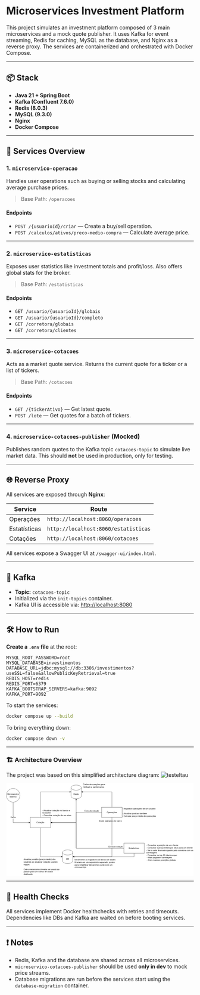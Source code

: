 # Microservices Investment Platform

This project simulates an investment platform composed of 3 main microservices and a mock quote publisher.
It uses Kafka for event streaming, Redis for caching, MySQL as the database, and Nginx as a reverse proxy.
The services are containerized and orchestrated with Docker Compose.

---

## 📦 Stack

* **Java 21 + Spring Boot**
* **Kafka (Confluent 7.6.0)**
* **Redis (8.0.3)**
* **MySQL (9.3.0)**
* **Nginx**
* **Docker Compose**

---

## 🧩 Services Overview

### 1. `microservico-operacao`

Handles user operations such as buying or selling stocks and calculating average purchase prices.

> Base Path: `/operacoes`

#### Endpoints

* `POST /{usuarioId}/criar` — Create a buy/sell operation.
* `POST /calculos/ativos/preco-medio-compra` — Calculate average price.

---

### 2. `microservico-estatisticas`

Exposes user statistics like investment totals and profit/loss. Also offers global stats for the broker.

> Base Path: `/estatisticas`

#### Endpoints

* `GET /usuario/{usuarioId}/globais`
* `GET /usuario/{usuarioId}/completo`
* `GET /corretora/globais`
* `GET /corretora/clientes`

---

### 3. `microservico-cotacoes`

Acts as a market quote service. Returns the current quote for a ticker or a list of tickers.

> Base Path: `/cotacoes`

#### Endpoints

* `GET /{tickerAtivo}` — Get latest quote.
* `POST /lote` — Get quotes for a batch of tickers.

---

### 4. `microservico-cotacoes-publisher` (Mocked)

Publishes random quotes to the Kafka topic `cotacoes-topic` to simulate live market data. This should **not** be used in production, only for testing.

---

## 🌐 Reverse Proxy

All services are exposed through **Nginx**:

| Service      | Route                                |
|--------------|--------------------------------------|
| Operações    | `http://localhost:8060/operacoes`    |
| Estatísticas | `http://localhost:8060/estatisticas` |
| Cotações     | `http://localhost:8060/cotacoes`     |

All services expose a Swagger UI at `/swagger-ui/index.html`.

---

## 🔌 Kafka

* **Topic:** `cotacoes-topic`
* Initialized via the `init-topics` container.
* Kafka UI is accessible via: [http://localhost:8080](http://localhost:8080)

---

## 🛠️ How to Run

**Create a `.env` file** at the root:

```env
MYSQL_ROOT_PASSWORD=root
MYSQL_DATABASE=investimentos
DATABASE_URL=jdbc:mysql://db:3306/investimentos?useSSL=false&allowPublicKeyRetrieval=true
REDIS_HOST=redis
REDIS_PORT=6379
KAFKA_BOOTSTRAP_SERVERS=kafka:9092
KAFKA_PORT=9092
```


To start the services:

```bash
docker compose up --build
```

To bring everything down:

```bash
docker compose down -v
```

---

### 🏗️ Architecture Overview
The project was based on this simplified architecture diagram:
![testeItau](https://github.com/user-attachments/assets/98f084f0-78d7-4e86-8fa7-92b484e60faa)<?xml version="1.0" encoding="UTF-8"?>
<!-- Do not edit this file with editors other than draw.io -->
<!DOCTYPE svg PUBLIC "-//W3C//DTD SVG 1.1//EN" "http://www.w3.org/Graphics/SVG/1.1/DTD/svg11.dtd">
<svg xmlns="http://www.w3.org/2000/svg" style="background: #ffffff; background-color: #ffffff; color-scheme: light;" xmlns:xlink="http://www.w3.org/1999/xlink" version="1.1" width="1101px" height="541px" viewBox="-0.5 -0.5 1101 541" content="&lt;mxfile host=&quot;Electron&quot; agent=&quot;Mozilla/5.0 (Windows NT 10.0; Win64; x64) AppleWebKit/537.36 (KHTML, like Gecko) draw.io/26.1.1 Chrome/132.0.6834.210 Electron/34.3.3 Safari/537.36&quot; version=&quot;26.1.1&quot; scale=&quot;1&quot; border=&quot;0&quot;&gt;&#10;  &lt;diagram name=&quot;Page-1&quot; id=&quot;mWyFsXs34Wb2mTSD8mDR&quot;&gt;&#10;    &lt;mxGraphModel dx=&quot;1034&quot; dy=&quot;559&quot; grid=&quot;1&quot; gridSize=&quot;10&quot; guides=&quot;1&quot; tooltips=&quot;1&quot; connect=&quot;1&quot; arrows=&quot;1&quot; fold=&quot;1&quot; page=&quot;1&quot; pageScale=&quot;1&quot; pageWidth=&quot;850&quot; pageHeight=&quot;1100&quot; math=&quot;0&quot; shadow=&quot;0&quot;&gt;&#10;      &lt;root&gt;&#10;        &lt;mxCell id=&quot;0&quot; /&gt;&#10;        &lt;mxCell id=&quot;1&quot; parent=&quot;0&quot; /&gt;&#10;        &lt;mxCell id=&quot;_5bfywGitNkn-U-0SJaP-1&quot; value=&quot;Cotação&quot; style=&quot;rounded=0;whiteSpace=wrap;html=1;&quot; parent=&quot;1&quot; vertex=&quot;1&quot;&gt;&#10;          &lt;mxGeometry x=&quot;170&quot; y=&quot;210&quot; width=&quot;120&quot; height=&quot;60&quot; as=&quot;geometry&quot; /&gt;&#10;        &lt;/mxCell&gt;&#10;        &lt;mxCell id=&quot;3ZVcPanaxvUXTc7rFaf5-2&quot; style=&quot;edgeStyle=orthogonalEdgeStyle;rounded=0;orthogonalLoop=1;jettySize=auto;html=1;exitX=0;exitY=0.5;exitDx=0;exitDy=0;&quot; parent=&quot;1&quot; source=&quot;_5bfywGitNkn-U-0SJaP-2&quot; target=&quot;_5bfywGitNkn-U-0SJaP-1&quot; edge=&quot;1&quot;&gt;&#10;          &lt;mxGeometry relative=&quot;1&quot; as=&quot;geometry&quot;&gt;&#10;            &lt;Array as=&quot;points&quot;&gt;&#10;              &lt;mxPoint x=&quot;440&quot; y=&quot;180&quot; /&gt;&#10;              &lt;mxPoint x=&quot;440&quot; y=&quot;240&quot; /&gt;&#10;            &lt;/Array&gt;&#10;          &lt;/mxGeometry&gt;&#10;        &lt;/mxCell&gt;&#10;        &lt;mxCell id=&quot;3ZVcPanaxvUXTc7rFaf5-3&quot; value=&quot;Consulta cotação&quot; style=&quot;edgeLabel;html=1;align=center;verticalAlign=middle;resizable=0;points=[];&quot; parent=&quot;3ZVcPanaxvUXTc7rFaf5-2&quot; vertex=&quot;1&quot; connectable=&quot;0&quot;&gt;&#10;          &lt;mxGeometry x=&quot;-0.3129&quot; y=&quot;-2&quot; relative=&quot;1&quot; as=&quot;geometry&quot;&gt;&#10;            &lt;mxPoint x=&quot;64&quot; y=&quot;-8&quot; as=&quot;offset&quot; /&gt;&#10;          &lt;/mxGeometry&gt;&#10;        &lt;/mxCell&gt;&#10;        &lt;mxCell id=&quot;_5bfywGitNkn-U-0SJaP-2&quot; value=&quot;Operações&quot; style=&quot;rounded=0;whiteSpace=wrap;html=1;&quot; parent=&quot;1&quot; vertex=&quot;1&quot;&gt;&#10;          &lt;mxGeometry x=&quot;590&quot; y=&quot;150&quot; width=&quot;120&quot; height=&quot;60&quot; as=&quot;geometry&quot; /&gt;&#10;        &lt;/mxCell&gt;&#10;        &lt;mxCell id=&quot;_5bfywGitNkn-U-0SJaP-3&quot; value=&quot;DB&quot; style=&quot;shape=cylinder3;whiteSpace=wrap;html=1;boundedLbl=1;backgroundOutline=1;size=15;&quot; parent=&quot;1&quot; vertex=&quot;1&quot;&gt;&#10;          &lt;mxGeometry x=&quot;360&quot; y=&quot;400&quot; width=&quot;60&quot; height=&quot;80&quot; as=&quot;geometry&quot; /&gt;&#10;        &lt;/mxCell&gt;&#10;        &lt;mxCell id=&quot;_5bfywGitNkn-U-0SJaP-4&quot; style=&quot;edgeStyle=orthogonalEdgeStyle;rounded=0;orthogonalLoop=1;jettySize=auto;html=1;entryX=1;entryY=0.5;entryDx=0;entryDy=0;entryPerimeter=0;exitX=0.5;exitY=1;exitDx=0;exitDy=0;&quot; parent=&quot;1&quot; source=&quot;_5bfywGitNkn-U-0SJaP-2&quot; target=&quot;_5bfywGitNkn-U-0SJaP-3&quot; edge=&quot;1&quot;&gt;&#10;          &lt;mxGeometry relative=&quot;1&quot; as=&quot;geometry&quot; /&gt;&#10;        &lt;/mxCell&gt;&#10;        &lt;mxCell id=&quot;3ZVcPanaxvUXTc7rFaf5-1&quot; value=&quot;Insere operações no banco&quot; style=&quot;edgeLabel;html=1;align=center;verticalAlign=middle;resizable=0;points=[];&quot; parent=&quot;_5bfywGitNkn-U-0SJaP-4&quot; vertex=&quot;1&quot; connectable=&quot;0&quot;&gt;&#10;          &lt;mxGeometry x=&quot;-0.1167&quot; y=&quot;1&quot; relative=&quot;1&quot; as=&quot;geometry&quot;&gt;&#10;            &lt;mxPoint x=&quot;-11&quot; y=&quot;-184&quot; as=&quot;offset&quot; /&gt;&#10;          &lt;/mxGeometry&gt;&#10;        &lt;/mxCell&gt;&#10;        &lt;mxCell id=&quot;_5bfywGitNkn-U-0SJaP-5&quot; style=&quot;edgeStyle=orthogonalEdgeStyle;rounded=0;orthogonalLoop=1;jettySize=auto;html=1;entryX=0;entryY=0.5;entryDx=0;entryDy=0;entryPerimeter=0;exitX=0.5;exitY=1;exitDx=0;exitDy=0;&quot; parent=&quot;1&quot; source=&quot;_5bfywGitNkn-U-0SJaP-1&quot; target=&quot;_5bfywGitNkn-U-0SJaP-3&quot; edge=&quot;1&quot;&gt;&#10;          &lt;mxGeometry relative=&quot;1&quot; as=&quot;geometry&quot; /&gt;&#10;        &lt;/mxCell&gt;&#10;        &lt;mxCell id=&quot;_5bfywGitNkn-U-0SJaP-8&quot; value=&quot;- Atualizar cotação no banco e no cache&amp;lt;div&amp;gt;- Consultar cotação de um ativo&amp;lt;/div&amp;gt;&quot; style=&quot;text;html=1;align=left;verticalAlign=top;whiteSpace=wrap;rounded=0;&quot; parent=&quot;1&quot; vertex=&quot;1&quot;&gt;&#10;          &lt;mxGeometry x=&quot;240&quot; y=&quot;155&quot; width=&quot;180&quot; height=&quot;50&quot; as=&quot;geometry&quot; /&gt;&#10;        &lt;/mxCell&gt;&#10;        &lt;mxCell id=&quot;_5bfywGitNkn-U-0SJaP-10&quot; style=&quot;edgeStyle=orthogonalEdgeStyle;rounded=0;orthogonalLoop=1;jettySize=auto;html=1;entryX=0;entryY=0.5;entryDx=0;entryDy=0;exitX=0.5;exitY=1;exitDx=0;exitDy=0;&quot; parent=&quot;1&quot; source=&quot;_5bfywGitNkn-U-0SJaP-9&quot; target=&quot;_5bfywGitNkn-U-0SJaP-1&quot; edge=&quot;1&quot;&gt;&#10;          &lt;mxGeometry relative=&quot;1&quot; as=&quot;geometry&quot; /&gt;&#10;        &lt;/mxCell&gt;&#10;        &lt;mxCell id=&quot;_5bfywGitNkn-U-0SJaP-11&quot; value=&quot;Kafka&quot; style=&quot;edgeLabel;html=1;align=center;verticalAlign=middle;resizable=0;points=[];&quot; parent=&quot;_5bfywGitNkn-U-0SJaP-10&quot; vertex=&quot;1&quot; connectable=&quot;0&quot;&gt;&#10;          &lt;mxGeometry x=&quot;-0.1879&quot; y=&quot;-1&quot; relative=&quot;1&quot; as=&quot;geometry&quot;&gt;&#10;            &lt;mxPoint as=&quot;offset&quot; /&gt;&#10;          &lt;/mxGeometry&gt;&#10;        &lt;/mxCell&gt;&#10;        &lt;mxCell id=&quot;_5bfywGitNkn-U-0SJaP-9&quot; value=&quot;Microserviço externo&quot; style=&quot;ellipse;whiteSpace=wrap;html=1;aspect=fixed;&quot; parent=&quot;1&quot; vertex=&quot;1&quot;&gt;&#10;          &lt;mxGeometry x=&quot;30&quot; y=&quot;40&quot; width=&quot;80&quot; height=&quot;80&quot; as=&quot;geometry&quot; /&gt;&#10;        &lt;/mxCell&gt;&#10;        &lt;mxCell id=&quot;_5bfywGitNkn-U-0SJaP-12&quot; value=&quot;Atualiza posição (preço médio) dos usuários ao atualizar cotação usando trigger.&amp;lt;div&amp;gt;&amp;lt;br&amp;gt;&amp;lt;/div&amp;gt;&amp;lt;div&amp;gt;Outro mecanismo deveria ser usado ao passar para um banco de dados distrbuído&amp;lt;/div&amp;gt;&quot; style=&quot;text;html=1;align=left;verticalAlign=middle;whiteSpace=wrap;rounded=0;&quot; parent=&quot;1&quot; vertex=&quot;1&quot;&gt;&#10;          &lt;mxGeometry x=&quot;130&quot; y=&quot;450&quot; width=&quot;220&quot; height=&quot;100&quot; as=&quot;geometry&quot; /&gt;&#10;        &lt;/mxCell&gt;&#10;        &lt;mxCell id=&quot;_5bfywGitNkn-U-0SJaP-13&quot; value=&quot;Idealmente as migrations do banco de dados ficariam em um repositório separado, porém para simplificar deixaremos junto com um microserviço&quot; style=&quot;text;html=1;align=left;verticalAlign=middle;whiteSpace=wrap;rounded=0;&quot; parent=&quot;1&quot; vertex=&quot;1&quot;&gt;&#10;          &lt;mxGeometry x=&quot;430&quot; y=&quot;440&quot; width=&quot;250&quot; height=&quot;80&quot; as=&quot;geometry&quot; /&gt;&#10;        &lt;/mxCell&gt;&#10;        &lt;mxCell id=&quot;ppWprysIwRqa-nB_dQej-1&quot; value=&quot;- Registrar operações de um usuário&amp;lt;div&amp;gt;&amp;lt;span style=&amp;quot;white-space: pre;&amp;quot;&amp;gt;&amp;#x9;&amp;lt;/span&amp;gt;- Atualizar posicao também&amp;lt;br&amp;gt;&amp;lt;div&amp;gt;&amp;lt;div&amp;gt;- Calcular preço médio de operações&amp;lt;/div&amp;gt;&amp;lt;/div&amp;gt;&amp;lt;/div&amp;gt;&quot; style=&quot;text;html=1;align=left;verticalAlign=top;whiteSpace=wrap;rounded=0;&quot; parent=&quot;1&quot; vertex=&quot;1&quot;&gt;&#10;          &lt;mxGeometry x=&quot;710&quot; y=&quot;145&quot; width=&quot;250&quot; height=&quot;80&quot; as=&quot;geometry&quot; /&gt;&#10;        &lt;/mxCell&gt;&#10;        &lt;mxCell id=&quot;ppWprysIwRqa-nB_dQej-4&quot; style=&quot;edgeStyle=orthogonalEdgeStyle;rounded=0;orthogonalLoop=1;jettySize=auto;html=1;exitX=0.5;exitY=1;exitDx=0;exitDy=0;&quot; parent=&quot;1&quot; source=&quot;ppWprysIwRqa-nB_dQej-2&quot; target=&quot;_5bfywGitNkn-U-0SJaP-3&quot; edge=&quot;1&quot;&gt;&#10;          &lt;mxGeometry relative=&quot;1&quot; as=&quot;geometry&quot; /&gt;&#10;        &lt;/mxCell&gt;&#10;        &lt;mxCell id=&quot;rgPpn1bz8WZouEOh322I-1&quot; style=&quot;edgeStyle=orthogonalEdgeStyle;rounded=0;orthogonalLoop=1;jettySize=auto;html=1;entryX=1;entryY=0.5;entryDx=0;entryDy=0;&quot; parent=&quot;1&quot; source=&quot;ppWprysIwRqa-nB_dQej-2&quot; target=&quot;_5bfywGitNkn-U-0SJaP-1&quot; edge=&quot;1&quot;&gt;&#10;          &lt;mxGeometry relative=&quot;1&quot; as=&quot;geometry&quot;&gt;&#10;            &lt;Array as=&quot;points&quot;&gt;&#10;              &lt;mxPoint x=&quot;440&quot; y=&quot;390&quot; /&gt;&#10;              &lt;mxPoint x=&quot;440&quot; y=&quot;240&quot; /&gt;&#10;            &lt;/Array&gt;&#10;          &lt;/mxGeometry&gt;&#10;        &lt;/mxCell&gt;&#10;        &lt;mxCell id=&quot;rgPpn1bz8WZouEOh322I-2&quot; value=&quot;Consulta cotação&quot; style=&quot;edgeLabel;html=1;align=center;verticalAlign=middle;resizable=0;points=[];&quot; parent=&quot;rgPpn1bz8WZouEOh322I-1&quot; vertex=&quot;1&quot; connectable=&quot;0&quot;&gt;&#10;          &lt;mxGeometry x=&quot;-0.8989&quot; y=&quot;2&quot; relative=&quot;1&quot; as=&quot;geometry&quot;&gt;&#10;            &lt;mxPoint x=&quot;-21&quot; y=&quot;-12&quot; as=&quot;offset&quot; /&gt;&#10;          &lt;/mxGeometry&gt;&#10;        &lt;/mxCell&gt;&#10;        &lt;mxCell id=&quot;txIbintPTXhFHJ-PRgfx-1&quot; style=&quot;edgeStyle=orthogonalEdgeStyle;rounded=0;orthogonalLoop=1;jettySize=auto;html=1;&quot; parent=&quot;1&quot; source=&quot;ppWprysIwRqa-nB_dQej-2&quot; target=&quot;3ZVcPanaxvUXTc7rFaf5-5&quot; edge=&quot;1&quot;&gt;&#10;          &lt;mxGeometry relative=&quot;1&quot; as=&quot;geometry&quot; /&gt;&#10;        &lt;/mxCell&gt;&#10;        &lt;mxCell id=&quot;ppWprysIwRqa-nB_dQej-2&quot; value=&quot;Estatísticas&quot; style=&quot;rounded=0;whiteSpace=wrap;html=1;&quot; parent=&quot;1&quot; vertex=&quot;1&quot;&gt;&#10;          &lt;mxGeometry x=&quot;720&quot; y=&quot;360&quot; width=&quot;120&quot; height=&quot;60&quot; as=&quot;geometry&quot; /&gt;&#10;        &lt;/mxCell&gt;&#10;        &lt;mxCell id=&quot;ppWprysIwRqa-nB_dQej-3&quot; value=&quot;- Consultar a posição de um cliente&amp;lt;div&amp;gt;-&amp;amp;nbsp;Consultar o preço médio por ativo para um cliente&amp;lt;/div&amp;gt;&amp;lt;div&amp;gt;-&amp;amp;nbsp;Ver o valor financeiro ganho pela corretora com as corretagens&amp;lt;/div&amp;gt;&amp;lt;div&amp;gt;- Consultar os top 10 clientes que:&amp;lt;/div&amp;gt;&amp;lt;div&amp;gt;&amp;lt;span style=&amp;quot;white-space: pre;&amp;quot;&amp;gt;&amp;#x9;&amp;lt;/span&amp;gt;- Mais pagaram corretagem&amp;lt;br&amp;gt;&amp;lt;/div&amp;gt;&amp;lt;div&amp;gt;&amp;lt;span style=&amp;quot;white-space: pre;&amp;quot;&amp;gt;&amp;#x9;&amp;lt;/span&amp;gt;- Com maiores posições globais&amp;lt;br&amp;gt;&amp;lt;/div&amp;gt;&quot; style=&quot;text;html=1;align=left;verticalAlign=top;whiteSpace=wrap;rounded=0;&quot; parent=&quot;1&quot; vertex=&quot;1&quot;&gt;&#10;          &lt;mxGeometry x=&quot;850&quot; y=&quot;360&quot; width=&quot;280&quot; height=&quot;150&quot; as=&quot;geometry&quot; /&gt;&#10;        &lt;/mxCell&gt;&#10;        &lt;mxCell id=&quot;3ZVcPanaxvUXTc7rFaf5-5&quot; value=&quot;Redis&quot; style=&quot;shape=cylinder3;whiteSpace=wrap;html=1;boundedLbl=1;backgroundOutline=1;size=15;&quot; parent=&quot;1&quot; vertex=&quot;1&quot;&gt;&#10;          &lt;mxGeometry x=&quot;410&quot; y=&quot;20&quot; width=&quot;60&quot; height=&quot;80&quot; as=&quot;geometry&quot; /&gt;&#10;        &lt;/mxCell&gt;&#10;        &lt;mxCell id=&quot;3ZVcPanaxvUXTc7rFaf5-6&quot; style=&quot;edgeStyle=orthogonalEdgeStyle;rounded=0;orthogonalLoop=1;jettySize=auto;html=1;entryX=1;entryY=0.5;entryDx=0;entryDy=0;entryPerimeter=0;exitX=0.5;exitY=0;exitDx=0;exitDy=0;&quot; parent=&quot;1&quot; source=&quot;_5bfywGitNkn-U-0SJaP-2&quot; target=&quot;3ZVcPanaxvUXTc7rFaf5-5&quot; edge=&quot;1&quot;&gt;&#10;          &lt;mxGeometry relative=&quot;1&quot; as=&quot;geometry&quot; /&gt;&#10;        &lt;/mxCell&gt;&#10;        &lt;mxCell id=&quot;3ZVcPanaxvUXTc7rFaf5-8&quot; value=&quot;Cache de cotações para fallback e performance&quot; style=&quot;text;html=1;align=center;verticalAlign=middle;whiteSpace=wrap;rounded=0;&quot; parent=&quot;1&quot; vertex=&quot;1&quot;&gt;&#10;          &lt;mxGeometry x=&quot;470&quot; y=&quot;10&quot; width=&quot;150&quot; height=&quot;30&quot; as=&quot;geometry&quot; /&gt;&#10;        &lt;/mxCell&gt;&#10;        &lt;mxCell id=&quot;3ZVcPanaxvUXTc7rFaf5-9&quot; style=&quot;edgeStyle=orthogonalEdgeStyle;rounded=0;orthogonalLoop=1;jettySize=auto;html=1;entryX=0;entryY=0.5;entryDx=0;entryDy=0;entryPerimeter=0;exitX=0.5;exitY=0;exitDx=0;exitDy=0;&quot; parent=&quot;1&quot; source=&quot;_5bfywGitNkn-U-0SJaP-1&quot; target=&quot;3ZVcPanaxvUXTc7rFaf5-5&quot; edge=&quot;1&quot;&gt;&#10;          &lt;mxGeometry relative=&quot;1&quot; as=&quot;geometry&quot; /&gt;&#10;        &lt;/mxCell&gt;&#10;      &lt;/root&gt;&#10;    &lt;/mxGraphModel&gt;&#10;  &lt;/diagram&gt;&#10;&lt;/mxfile&gt;&#10;"><defs/><rect fill="#ffffff" width="100%" height="100%" x="0" y="0" style="fill: rgb(255, 255, 255);"/><g><g data-cell-id="0"><g data-cell-id="1"><g data-cell-id="_5bfywGitNkn-U-0SJaP-1"><g><rect x="140" y="200" width="120" height="60" fill="#ffffff" stroke="#000000" pointer-events="all" style="fill: rgb(255, 255, 255); stroke: rgb(0, 0, 0);"/></g><g><g transform="translate(-0.5 -0.5)"><switch><foreignObject style="overflow: visible; text-align: left;" pointer-events="none" width="100%" height="100%" requiredFeatures="http://www.w3.org/TR/SVG11/feature#Extensibility"><div xmlns="http://www.w3.org/1999/xhtml" style="display: flex; align-items: unsafe center; justify-content: unsafe center; width: 118px; height: 1px; padding-top: 230px; margin-left: 141px;"><div style="box-sizing: border-box; font-size: 0; text-align: center; color: #000000; "><div style="display: inline-block; font-size: 12px; font-family: &quot;Helvetica&quot;; color: #000000; line-height: 1.2; pointer-events: all; white-space: normal; word-wrap: normal; ">Cotação</div></div></div></foreignObject><text x="200" y="234" fill="light-dark(#000000, #ffffff)" font-family="&quot;Helvetica&quot;" font-size="12px" text-anchor="middle">Cotação</text></switch></g></g></g><g data-cell-id="3ZVcPanaxvUXTc7rFaf5-2"><g><path d="M 560 170 L 410 170 L 410 230 L 266.37 230" fill="none" stroke="#000000" stroke-miterlimit="10" pointer-events="stroke" style="stroke: rgb(0, 0, 0);"/><path d="M 261.12 230 L 268.12 226.5 L 266.37 230 L 268.12 233.5 Z" fill="#000000" stroke="#000000" stroke-miterlimit="10" pointer-events="all" style="fill: rgb(0, 0, 0); stroke: rgb(0, 0, 0);"/></g><g data-cell-id="3ZVcPanaxvUXTc7rFaf5-3"><g><g transform="translate(-0.5 -0.5)"><switch><foreignObject style="overflow: visible; text-align: left;" pointer-events="none" width="100%" height="100%" requiredFeatures="http://www.w3.org/TR/SVG11/feature#Extensibility"><div xmlns="http://www.w3.org/1999/xhtml" style="display: flex; align-items: unsafe center; justify-content: unsafe center; width: 1px; height: 1px; padding-top: 161px; margin-left: 501px;"><div style="box-sizing: border-box; font-size: 0; text-align: center; color: #000000; background-color: #ffffff; "><div style="display: inline-block; font-size: 11px; font-family: &quot;Helvetica&quot;; color: #000000; line-height: 1.2; pointer-events: all; background-color: #ffffff; white-space: nowrap; ">Consulta cotação</div></div></div></foreignObject><text x="501" y="164" fill="light-dark(#000000, #ffffff)" font-family="&quot;Helvetica&quot;" font-size="11px" text-anchor="middle">Consulta cotação</text></switch></g></g></g></g><g data-cell-id="_5bfywGitNkn-U-0SJaP-2"><g><rect x="560" y="140" width="120" height="60" fill="#ffffff" stroke="#000000" pointer-events="all" style="fill: rgb(255, 255, 255); stroke: rgb(0, 0, 0);"/></g><g><g transform="translate(-0.5 -0.5)"><switch><foreignObject style="overflow: visible; text-align: left;" pointer-events="none" width="100%" height="100%" requiredFeatures="http://www.w3.org/TR/SVG11/feature#Extensibility"><div xmlns="http://www.w3.org/1999/xhtml" style="display: flex; align-items: unsafe center; justify-content: unsafe center; width: 118px; height: 1px; padding-top: 170px; margin-left: 561px;"><div style="box-sizing: border-box; font-size: 0; text-align: center; color: #000000; "><div style="display: inline-block; font-size: 12px; font-family: &quot;Helvetica&quot;; color: #000000; line-height: 1.2; pointer-events: all; white-space: normal; word-wrap: normal; ">Operações</div></div></div></foreignObject><text x="620" y="174" fill="light-dark(#000000, #ffffff)" font-family="&quot;Helvetica&quot;" font-size="12px" text-anchor="middle">Operações</text></switch></g></g></g><g data-cell-id="_5bfywGitNkn-U-0SJaP-3"><g><path d="M 330 405 C 330 396.72 343.43 390 360 390 C 367.96 390 375.59 391.58 381.21 394.39 C 386.84 397.21 390 401.02 390 405 L 390 455 C 390 463.28 376.57 470 360 470 C 343.43 470 330 463.28 330 455 Z" fill="#ffffff" stroke="#000000" stroke-miterlimit="10" pointer-events="all" style="fill: rgb(255, 255, 255); stroke: rgb(0, 0, 0);"/><path d="M 390 405 C 390 413.28 376.57 420 360 420 C 343.43 420 330 413.28 330 405" fill="none" stroke="#000000" stroke-miterlimit="10" pointer-events="all" style="stroke: rgb(0, 0, 0);"/></g><g><g transform="translate(-0.5 -0.5)"><switch><foreignObject style="overflow: visible; text-align: left;" pointer-events="none" width="100%" height="100%" requiredFeatures="http://www.w3.org/TR/SVG11/feature#Extensibility"><div xmlns="http://www.w3.org/1999/xhtml" style="display: flex; align-items: unsafe center; justify-content: unsafe center; width: 58px; height: 1px; padding-top: 443px; margin-left: 331px;"><div style="box-sizing: border-box; font-size: 0; text-align: center; color: #000000; "><div style="display: inline-block; font-size: 12px; font-family: &quot;Helvetica&quot;; color: #000000; line-height: 1.2; pointer-events: all; white-space: normal; word-wrap: normal; ">DB</div></div></div></foreignObject><text x="360" y="446" fill="light-dark(#000000, #ffffff)" font-family="&quot;Helvetica&quot;" font-size="12px" text-anchor="middle">DB</text></switch></g></g></g><g data-cell-id="_5bfywGitNkn-U-0SJaP-4"><g><path d="M 620 200 L 620 430 L 396.37 430" fill="none" stroke="#000000" stroke-miterlimit="10" pointer-events="stroke" style="stroke: rgb(0, 0, 0);"/><path d="M 391.12 430 L 398.12 426.5 L 396.37 430 L 398.12 433.5 Z" fill="#000000" stroke="#000000" stroke-miterlimit="10" pointer-events="all" style="fill: rgb(0, 0, 0); stroke: rgb(0, 0, 0);"/></g><g data-cell-id="3ZVcPanaxvUXTc7rFaf5-1"><g><g transform="translate(-0.5 -0.5)"><switch><foreignObject style="overflow: visible; text-align: left;" pointer-events="none" width="100%" height="100%" requiredFeatures="http://www.w3.org/TR/SVG11/feature#Extensibility"><div xmlns="http://www.w3.org/1999/xhtml" style="display: flex; align-items: unsafe center; justify-content: unsafe center; width: 1px; height: 1px; padding-top: 220px; margin-left: 611px;"><div style="box-sizing: border-box; font-size: 0; text-align: center; color: #000000; background-color: #ffffff; "><div style="display: inline-block; font-size: 11px; font-family: &quot;Helvetica&quot;; color: #000000; line-height: 1.2; pointer-events: all; background-color: #ffffff; white-space: nowrap; ">Insere operações no banco</div></div></div></foreignObject><text x="611" y="223" fill="light-dark(#000000, #ffffff)" font-family="&quot;Helvetica&quot;" font-size="11px" text-anchor="middle">Insere operações no banco</text></switch></g></g></g></g><g data-cell-id="_5bfywGitNkn-U-0SJaP-5"><g><path d="M 200 260 L 200 430 L 323.63 430" fill="none" stroke="#000000" stroke-miterlimit="10" pointer-events="stroke" style="stroke: rgb(0, 0, 0);"/><path d="M 328.88 430 L 321.88 433.5 L 323.63 430 L 321.88 426.5 Z" fill="#000000" stroke="#000000" stroke-miterlimit="10" pointer-events="all" style="fill: rgb(0, 0, 0); stroke: rgb(0, 0, 0);"/></g></g><g data-cell-id="_5bfywGitNkn-U-0SJaP-8"><g><rect x="210" y="145" width="180" height="50" fill="none" stroke="none" pointer-events="all"/></g><g><g transform="translate(-0.5 -0.5)"><switch><foreignObject style="overflow: visible; text-align: left;" pointer-events="none" width="100%" height="100%" requiredFeatures="http://www.w3.org/TR/SVG11/feature#Extensibility"><div xmlns="http://www.w3.org/1999/xhtml" style="display: flex; align-items: unsafe flex-start; justify-content: unsafe flex-start; width: 178px; height: 1px; padding-top: 152px; margin-left: 212px;"><div style="box-sizing: border-box; font-size: 0; text-align: left; color: #000000; "><div style="display: inline-block; font-size: 12px; font-family: &quot;Helvetica&quot;; color: #000000; line-height: 1.2; pointer-events: all; white-space: normal; word-wrap: normal; ">- Atualizar cotação no banco e no cache<div>- Consultar cotação de um ativo</div></div></div></div></foreignObject><text x="212" y="164" fill="light-dark(#000000, #ffffff)" font-family="&quot;Helvetica&quot;" font-size="12px">- Atualizar cotação no banco e...</text></switch></g></g></g><g data-cell-id="_5bfywGitNkn-U-0SJaP-10"><g><path d="M 40 110 L 40 230 L 133.63 230" fill="none" stroke="#000000" stroke-miterlimit="10" pointer-events="stroke" style="stroke: rgb(0, 0, 0);"/><path d="M 138.88 230 L 131.88 233.5 L 133.63 230 L 131.88 226.5 Z" fill="#000000" stroke="#000000" stroke-miterlimit="10" pointer-events="all" style="fill: rgb(0, 0, 0); stroke: rgb(0, 0, 0);"/></g><g data-cell-id="_5bfywGitNkn-U-0SJaP-11"><g><g transform="translate(-0.5 -0.5)"><switch><foreignObject style="overflow: visible; text-align: left;" pointer-events="none" width="100%" height="100%" requiredFeatures="http://www.w3.org/TR/SVG11/feature#Extensibility"><div xmlns="http://www.w3.org/1999/xhtml" style="display: flex; align-items: unsafe center; justify-content: unsafe center; width: 1px; height: 1px; padding-top: 200px; margin-left: 40px;"><div style="box-sizing: border-box; font-size: 0; text-align: center; color: #000000; background-color: #ffffff; "><div style="display: inline-block; font-size: 11px; font-family: &quot;Helvetica&quot;; color: #000000; line-height: 1.2; pointer-events: all; background-color: #ffffff; white-space: nowrap; ">Kafka</div></div></div></foreignObject><text x="40" y="203" fill="light-dark(#000000, #ffffff)" font-family="&quot;Helvetica&quot;" font-size="11px" text-anchor="middle">Kafka</text></switch></g></g></g></g><g data-cell-id="_5bfywGitNkn-U-0SJaP-9"><g><ellipse cx="40" cy="70" rx="40" ry="40" fill="#ffffff" stroke="#000000" pointer-events="all" style="fill: rgb(255, 255, 255); stroke: rgb(0, 0, 0);"/></g><g><g transform="translate(-0.5 -0.5)"><switch><foreignObject style="overflow: visible; text-align: left;" pointer-events="none" width="100%" height="100%" requiredFeatures="http://www.w3.org/TR/SVG11/feature#Extensibility"><div xmlns="http://www.w3.org/1999/xhtml" style="display: flex; align-items: unsafe center; justify-content: unsafe center; width: 78px; height: 1px; padding-top: 70px; margin-left: 1px;"><div style="box-sizing: border-box; font-size: 0; text-align: center; color: #000000; "><div style="display: inline-block; font-size: 12px; font-family: &quot;Helvetica&quot;; color: #000000; line-height: 1.2; pointer-events: all; white-space: normal; word-wrap: normal; ">Microserviço externo</div></div></div></foreignObject><text x="40" y="74" fill="light-dark(#000000, #ffffff)" font-family="&quot;Helvetica&quot;" font-size="12px" text-anchor="middle">Microserviço...</text></switch></g></g></g><g data-cell-id="_5bfywGitNkn-U-0SJaP-12"><g><rect x="100" y="440" width="220" height="100" fill="none" stroke="none" pointer-events="all"/></g><g><g transform="translate(-0.5 -0.5)"><switch><foreignObject style="overflow: visible; text-align: left;" pointer-events="none" width="100%" height="100%" requiredFeatures="http://www.w3.org/TR/SVG11/feature#Extensibility"><div xmlns="http://www.w3.org/1999/xhtml" style="display: flex; align-items: unsafe center; justify-content: unsafe flex-start; width: 218px; height: 1px; padding-top: 490px; margin-left: 102px;"><div style="box-sizing: border-box; font-size: 0; text-align: left; color: #000000; "><div style="display: inline-block; font-size: 12px; font-family: &quot;Helvetica&quot;; color: #000000; line-height: 1.2; pointer-events: all; white-space: normal; word-wrap: normal; ">Atualiza posição (preço médio) dos usuários ao atualizar cotação usando trigger.<div><br /></div><div>Outro mecanismo deveria ser usado ao passar para um banco de dados distrbuído</div></div></div></div></foreignObject><text x="102" y="494" fill="light-dark(#000000, #ffffff)" font-family="&quot;Helvetica&quot;" font-size="12px">Atualiza posição (preço médio) dos u...</text></switch></g></g></g><g data-cell-id="_5bfywGitNkn-U-0SJaP-13"><g><rect x="400" y="430" width="250" height="80" fill="none" stroke="none" pointer-events="all"/></g><g><g transform="translate(-0.5 -0.5)"><switch><foreignObject style="overflow: visible; text-align: left;" pointer-events="none" width="100%" height="100%" requiredFeatures="http://www.w3.org/TR/SVG11/feature#Extensibility"><div xmlns="http://www.w3.org/1999/xhtml" style="display: flex; align-items: unsafe center; justify-content: unsafe flex-start; width: 248px; height: 1px; padding-top: 470px; margin-left: 402px;"><div style="box-sizing: border-box; font-size: 0; text-align: left; color: #000000; "><div style="display: inline-block; font-size: 12px; font-family: &quot;Helvetica&quot;; color: #000000; line-height: 1.2; pointer-events: all; white-space: normal; word-wrap: normal; ">Idealmente as migrations do banco de dados ficariam em um repositório separado, porém para simplificar deixaremos junto com um microserviço</div></div></div></foreignObject><text x="402" y="474" fill="light-dark(#000000, #ffffff)" font-family="&quot;Helvetica&quot;" font-size="12px">Idealmente as migrations do banco de dado...</text></switch></g></g></g><g data-cell-id="ppWprysIwRqa-nB_dQej-1"><g><rect x="680" y="135" width="250" height="80" fill="none" stroke="none" pointer-events="all"/></g><g><g transform="translate(-0.5 -0.5)"><switch><foreignObject style="overflow: visible; text-align: left;" pointer-events="none" width="100%" height="100%" requiredFeatures="http://www.w3.org/TR/SVG11/feature#Extensibility"><div xmlns="http://www.w3.org/1999/xhtml" style="display: flex; align-items: unsafe flex-start; justify-content: unsafe flex-start; width: 248px; height: 1px; padding-top: 142px; margin-left: 682px;"><div style="box-sizing: border-box; font-size: 0; text-align: left; color: #000000; "><div style="display: inline-block; font-size: 12px; font-family: &quot;Helvetica&quot;; color: #000000; line-height: 1.2; pointer-events: all; white-space: normal; word-wrap: normal; ">- Registrar operações de um usuário<div><span style="white-space: pre;">	</span>- Atualizar posicao também<br /><div><div>- Calcular preço médio de operações</div></div></div></div></div></div></foreignObject><text x="682" y="154" fill="light-dark(#000000, #ffffff)" font-family="&quot;Helvetica&quot;" font-size="12px">- Registrar operações de um usuário...</text></switch></g></g></g><g data-cell-id="ppWprysIwRqa-nB_dQej-4"><g><path d="M 750 410 L 750 430 L 396.37 430" fill="none" stroke="#000000" stroke-miterlimit="10" pointer-events="stroke" style="stroke: rgb(0, 0, 0);"/><path d="M 391.12 430 L 398.12 426.5 L 396.37 430 L 398.12 433.5 Z" fill="#000000" stroke="#000000" stroke-miterlimit="10" pointer-events="all" style="fill: rgb(0, 0, 0); stroke: rgb(0, 0, 0);"/></g></g><g data-cell-id="rgPpn1bz8WZouEOh322I-1"><g><path d="M 690 380 L 410 380 L 410 230 L 266.37 230" fill="none" stroke="#000000" stroke-miterlimit="10" pointer-events="stroke" style="stroke: rgb(0, 0, 0);"/><path d="M 261.12 230 L 268.12 226.5 L 266.37 230 L 268.12 233.5 Z" fill="#000000" stroke="#000000" stroke-miterlimit="10" pointer-events="all" style="fill: rgb(0, 0, 0); stroke: rgb(0, 0, 0);"/></g><g data-cell-id="rgPpn1bz8WZouEOh322I-2"><g><g transform="translate(-0.5 -0.5)"><switch><foreignObject style="overflow: visible; text-align: left;" pointer-events="none" width="100%" height="100%" requiredFeatures="http://www.w3.org/TR/SVG11/feature#Extensibility"><div xmlns="http://www.w3.org/1999/xhtml" style="display: flex; align-items: unsafe center; justify-content: unsafe center; width: 1px; height: 1px; padding-top: 371px; margin-left: 641px;"><div style="box-sizing: border-box; font-size: 0; text-align: center; color: #000000; background-color: #ffffff; "><div style="display: inline-block; font-size: 11px; font-family: &quot;Helvetica&quot;; color: #000000; line-height: 1.2; pointer-events: all; background-color: #ffffff; white-space: nowrap; ">Consulta cotação</div></div></div></foreignObject><text x="641" y="374" fill="light-dark(#000000, #ffffff)" font-family="&quot;Helvetica&quot;" font-size="11px" text-anchor="middle">Consulta cotação</text></switch></g></g></g></g><g data-cell-id="txIbintPTXhFHJ-PRgfx-1"><g><path d="M 690 380 L 410 380 L 410 96.37" fill="none" stroke="#000000" stroke-miterlimit="10" pointer-events="stroke" style="stroke: rgb(0, 0, 0);"/><path d="M 410 91.12 L 413.5 98.12 L 410 96.37 L 406.5 98.12 Z" fill="#000000" stroke="#000000" stroke-miterlimit="10" pointer-events="all" style="fill: rgb(0, 0, 0); stroke: rgb(0, 0, 0);"/></g></g><g data-cell-id="ppWprysIwRqa-nB_dQej-2"><g><rect x="690" y="350" width="120" height="60" fill="#ffffff" stroke="#000000" pointer-events="all" style="fill: rgb(255, 255, 255); stroke: rgb(0, 0, 0);"/></g><g><g transform="translate(-0.5 -0.5)"><switch><foreignObject style="overflow: visible; text-align: left;" pointer-events="none" width="100%" height="100%" requiredFeatures="http://www.w3.org/TR/SVG11/feature#Extensibility"><div xmlns="http://www.w3.org/1999/xhtml" style="display: flex; align-items: unsafe center; justify-content: unsafe center; width: 118px; height: 1px; padding-top: 380px; margin-left: 691px;"><div style="box-sizing: border-box; font-size: 0; text-align: center; color: #000000; "><div style="display: inline-block; font-size: 12px; font-family: &quot;Helvetica&quot;; color: #000000; line-height: 1.2; pointer-events: all; white-space: normal; word-wrap: normal; ">Estatísticas</div></div></div></foreignObject><text x="750" y="384" fill="light-dark(#000000, #ffffff)" font-family="&quot;Helvetica&quot;" font-size="12px" text-anchor="middle">Estatísticas</text></switch></g></g></g><g data-cell-id="ppWprysIwRqa-nB_dQej-3"><g><rect x="820" y="350" width="280" height="150" fill="none" stroke="none" pointer-events="all"/></g><g><g transform="translate(-0.5 -0.5)"><switch><foreignObject style="overflow: visible; text-align: left;" pointer-events="none" width="100%" height="100%" requiredFeatures="http://www.w3.org/TR/SVG11/feature#Extensibility"><div xmlns="http://www.w3.org/1999/xhtml" style="display: flex; align-items: unsafe flex-start; justify-content: unsafe flex-start; width: 278px; height: 1px; padding-top: 357px; margin-left: 822px;"><div style="box-sizing: border-box; font-size: 0; text-align: left; color: #000000; "><div style="display: inline-block; font-size: 12px; font-family: &quot;Helvetica&quot;; color: #000000; line-height: 1.2; pointer-events: all; white-space: normal; word-wrap: normal; ">- Consultar a posição de um cliente<div>- Consultar o preço médio por ativo para um cliente</div><div>- Ver o valor financeiro ganho pela corretora com as corretagens</div><div>- Consultar os top 10 clientes que:</div><div><span style="white-space: pre;">	</span>- Mais pagaram corretagem<br /></div><div><span style="white-space: pre;">	</span>- Com maiores posições globais<br /></div></div></div></div></foreignObject><text x="822" y="369" fill="light-dark(#000000, #ffffff)" font-family="&quot;Helvetica&quot;" font-size="12px">- Consultar a posição de um cliente...</text></switch></g></g></g><g data-cell-id="3ZVcPanaxvUXTc7rFaf5-5"><g><path d="M 380 25 C 380 16.72 393.43 10 410 10 C 417.96 10 425.59 11.58 431.21 14.39 C 436.84 17.21 440 21.02 440 25 L 440 75 C 440 83.28 426.57 90 410 90 C 393.43 90 380 83.28 380 75 Z" fill="#ffffff" stroke="#000000" stroke-miterlimit="10" pointer-events="all" style="fill: rgb(255, 255, 255); stroke: rgb(0, 0, 0);"/><path d="M 440 25 C 440 33.28 426.57 40 410 40 C 393.43 40 380 33.28 380 25" fill="none" stroke="#000000" stroke-miterlimit="10" pointer-events="all" style="stroke: rgb(0, 0, 0);"/></g><g><g transform="translate(-0.5 -0.5)"><switch><foreignObject style="overflow: visible; text-align: left;" pointer-events="none" width="100%" height="100%" requiredFeatures="http://www.w3.org/TR/SVG11/feature#Extensibility"><div xmlns="http://www.w3.org/1999/xhtml" style="display: flex; align-items: unsafe center; justify-content: unsafe center; width: 58px; height: 1px; padding-top: 63px; margin-left: 381px;"><div style="box-sizing: border-box; font-size: 0; text-align: center; color: #000000; "><div style="display: inline-block; font-size: 12px; font-family: &quot;Helvetica&quot;; color: #000000; line-height: 1.2; pointer-events: all; white-space: normal; word-wrap: normal; ">Redis</div></div></div></foreignObject><text x="410" y="66" fill="light-dark(#000000, #ffffff)" font-family="&quot;Helvetica&quot;" font-size="12px" text-anchor="middle">Redis</text></switch></g></g></g><g data-cell-id="3ZVcPanaxvUXTc7rFaf5-6"><g><path d="M 620 140 L 620 50 L 446.37 50" fill="none" stroke="#000000" stroke-miterlimit="10" pointer-events="stroke" style="stroke: rgb(0, 0, 0);"/><path d="M 441.12 50 L 448.12 46.5 L 446.37 50 L 448.12 53.5 Z" fill="#000000" stroke="#000000" stroke-miterlimit="10" pointer-events="all" style="fill: rgb(0, 0, 0); stroke: rgb(0, 0, 0);"/></g></g><g data-cell-id="3ZVcPanaxvUXTc7rFaf5-8"><g><rect x="440" y="0" width="150" height="30" fill="none" stroke="none" pointer-events="all"/></g><g><g transform="translate(-0.5 -0.5)"><switch><foreignObject style="overflow: visible; text-align: left;" pointer-events="none" width="100%" height="100%" requiredFeatures="http://www.w3.org/TR/SVG11/feature#Extensibility"><div xmlns="http://www.w3.org/1999/xhtml" style="display: flex; align-items: unsafe center; justify-content: unsafe center; width: 148px; height: 1px; padding-top: 15px; margin-left: 441px;"><div style="box-sizing: border-box; font-size: 0; text-align: center; color: #000000; "><div style="display: inline-block; font-size: 12px; font-family: &quot;Helvetica&quot;; color: #000000; line-height: 1.2; pointer-events: all; white-space: normal; word-wrap: normal; ">Cache de cotações para fallback e performance</div></div></div></foreignObject><text x="515" y="19" fill="light-dark(#000000, #ffffff)" font-family="&quot;Helvetica&quot;" font-size="12px" text-anchor="middle">Cache de cotações para fa...</text></switch></g></g></g><g data-cell-id="3ZVcPanaxvUXTc7rFaf5-9"><g><path d="M 200 200 L 200 50 L 373.63 50" fill="none" stroke="#000000" stroke-miterlimit="10" pointer-events="stroke" style="stroke: rgb(0, 0, 0);"/><path d="M 378.88 50 L 371.88 53.5 L 373.63 50 L 371.88 46.5 Z" fill="#000000" stroke="#000000" stroke-miterlimit="10" pointer-events="all" style="fill: rgb(0, 0, 0); stroke: rgb(0, 0, 0);"/></g></g></g></g></g></svg>

---

## 🚦 Health Checks

All services implement Docker healthchecks with retries and timeouts. Dependencies like DBs and Kafka are waited on before booting services.

---

## ❗ Notes

* Redis, Kafka and the database are shared across all microservices.
* `microservico-cotacoes-publisher` should be used **only in dev** to mock price streams.
* Database migrations are run before the services start using the `database-migration` container.
